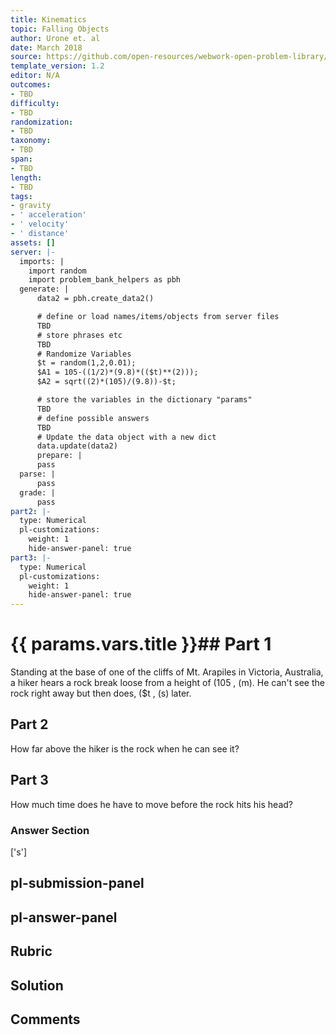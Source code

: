```yaml
---
title: Kinematics
topic: Falling Objects
author: Urone et. al
date: March 2018
source: https://github.com/open-resources/webwork-open-problem-library/tree/master/Contrib/BrockPhysics/College_Physics_Urone/2.Kinematics/NU_U17-2-07-011.pg
template_version: 1.2
editor: N/A
outcomes:
- TBD
difficulty:
- TBD
randomization:
- TBD
taxonomy:
- TBD
span:
- TBD
length:
- TBD
tags:
- gravity
- ' acceleration'
- ' velocity'
- ' distance'
assets: []
server: |-
  imports: |
    import random
    import problem_bank_helpers as pbh
  generate: |
      data2 = pbh.create_data2()

      # define or load names/items/objects from server files
      TBD
      # store phrases etc
      TBD
      # Randomize Variables
      $t = random(1,2,0.01);
      $A1 = 105-((1/2)*(9.8)*(($t)**(2)));
      $A2 = sqrt((2)*(105)/(9.8))-$t;

      # store the variables in the dictionary "params"
      TBD
      # define possible answers
      TBD
      # Update the data object with a new dict
      data.update(data2)
      prepare: |
      pass
  parse: |
      pass
  grade: |
      pass
part2: |-
  type: Numerical
  pl-customizations:
    weight: 1
    hide-answer-panel: true
part3: |-
  type: Numerical
  pl-customizations:
    weight: 1
    hide-answer-panel: true
---
```


# {{ params.vars.title }}## Part 1 
Standing at the base of one of the cliffs of Mt. Arapiles in Victoria, Australia, a hiker hears a rock break loose from a height of (105 , (m). He can't see the rock right away but then does, ($t , (s) later. 
## Part 2 
How far above the hiker is the rock when he can see it? 
## Part 3 
How much time does he have to move before the rock hits his head? 


### Answer Section 
['s']

## pl-submission-panel 


## pl-answer-panel 


## Rubric 


## Solution 


## Comments 


